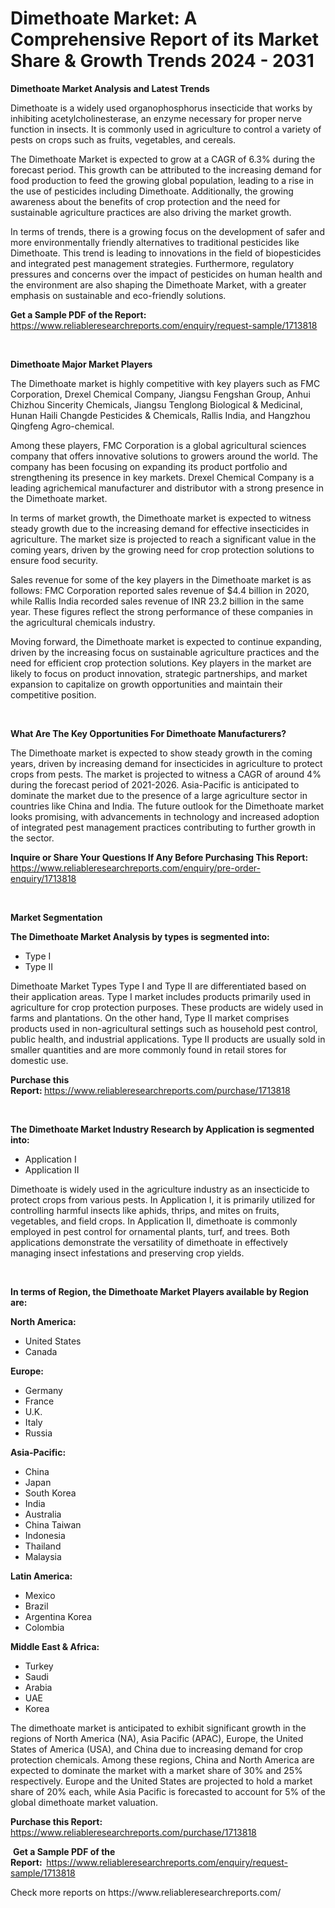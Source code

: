<p><h1>Dimethoate Market: A Comprehensive Report of its Market Share & Growth Trends 2024 - 2031</h1></p><p><strong>Dimethoate Market Analysis and Latest Trends</strong></p>
<p><p>Dimethoate is a widely used organophosphorus insecticide that works by inhibiting acetylcholinesterase, an enzyme necessary for proper nerve function in insects. It is commonly used in agriculture to control a variety of pests on crops such as fruits, vegetables, and cereals.</p><p>The Dimethoate Market is expected to grow at a CAGR of 6.3% during the forecast period. This growth can be attributed to the increasing demand for food production to feed the growing global population, leading to a rise in the use of pesticides including Dimethoate. Additionally, the growing awareness about the benefits of crop protection and the need for sustainable agriculture practices are also driving the market growth.</p><p>In terms of trends, there is a growing focus on the development of safer and more environmentally friendly alternatives to traditional pesticides like Dimethoate. This trend is leading to innovations in the field of biopesticides and integrated pest management strategies. Furthermore, regulatory pressures and concerns over the impact of pesticides on human health and the environment are also shaping the Dimethoate Market, with a greater emphasis on sustainable and eco-friendly solutions.</p></p>
<p><strong>Get a Sample PDF of the Report:&nbsp;</strong> <a href="https://www.reliableresearchreports.com/enquiry/request-sample/1713818">https://www.reliableresearchreports.com/enquiry/request-sample/1713818</a></p>
<p>&nbsp;</p>
<p><strong>Dimethoate Major Market Players</strong></p>
<p><p>The Dimethoate market is highly competitive with key players such as FMC Corporation, Drexel Chemical Company, Jiangsu Fengshan Group, Anhui Chizhou Sincerity Chemicals, Jiangsu Tenglong Biological & Medicinal, Hunan Haili Changde Pesticides & Chemicals, Rallis India, and Hangzhou Qingfeng Agro-chemical. </p><p>Among these players, FMC Corporation is a global agricultural sciences company that offers innovative solutions to growers around the world. The company has been focusing on expanding its product portfolio and strengthening its presence in key markets. Drexel Chemical Company is a leading agrichemical manufacturer and distributor with a strong presence in the Dimethoate market. </p><p>In terms of market growth, the Dimethoate market is expected to witness steady growth due to the increasing demand for effective insecticides in agriculture. The market size is projected to reach a significant value in the coming years, driven by the growing need for crop protection solutions to ensure food security.</p><p>Sales revenue for some of the key players in the Dimethoate market is as follows: FMC Corporation reported sales revenue of $4.4 billion in 2020, while Rallis India recorded sales revenue of INR 23.2 billion in the same year. These figures reflect the strong performance of these companies in the agricultural chemicals industry.</p><p>Moving forward, the Dimethoate market is expected to continue expanding, driven by the increasing focus on sustainable agriculture practices and the need for efficient crop protection solutions. Key players in the market are likely to focus on product innovation, strategic partnerships, and market expansion to capitalize on growth opportunities and maintain their competitive position.</p></p>
<p>&nbsp;</p>
<p><strong>What Are The Key Opportunities For Dimethoate Manufacturers?</strong></p>
<p><p>The Dimethoate market is expected to show steady growth in the coming years, driven by increasing demand for insecticides in agriculture to protect crops from pests. The market is projected to witness a CAGR of around 4% during the forecast period of 2021-2026. Asia-Pacific is anticipated to dominate the market due to the presence of a large agriculture sector in countries like China and India. The future outlook for the Dimethoate market looks promising, with advancements in technology and increased adoption of integrated pest management practices contributing to further growth in the sector.</p></p>
<p><strong>Inquire or Share Your Questions If Any Before Purchasing This Report:</strong> <a href="https://www.reliableresearchreports.com/enquiry/pre-order-enquiry/1713818">https://www.reliableresearchreports.com/enquiry/pre-order-enquiry/1713818</a></p>
<p>&nbsp;</p>
<p><strong>Market Segmentation</strong></p>
<p><strong>The Dimethoate Market Analysis by types is segmented into:</strong></p>
<p><ul><li>Type I</li><li>Type II</li></ul></p>
<p><p>Dimethoate Market Types Type I and Type II are differentiated based on their application areas. Type I market includes products primarily used in agriculture for crop protection purposes. These products are widely used in farms and plantations. On the other hand, Type II market comprises products used in non-agricultural settings such as household pest control, public health, and industrial applications. Type II products are usually sold in smaller quantities and are more commonly found in retail stores for domestic use.</p></p>
<p><strong>Purchase this Report:&nbsp;</strong><a href="https://www.reliableresearchreports.com/purchase/1713818">https://www.reliableresearchreports.com/purchase/1713818</a></p>
<p>&nbsp;</p>
<p><strong>The Dimethoate Market Industry Research by Application is segmented into:</strong></p>
<p><ul><li>Application I</li><li>Application II</li></ul></p>
<p><p>Dimethoate is widely used in the agriculture industry as an insecticide to protect crops from various pests. In Application I, it is primarily utilized for controlling harmful insects like aphids, thrips, and mites on fruits, vegetables, and field crops. In Application II, dimethoate is commonly employed in pest control for ornamental plants, turf, and trees. Both applications demonstrate the versatility of dimethoate in effectively managing insect infestations and preserving crop yields.</p></p>
<p>&nbsp;</p>
<p><strong>In terms of Region, the Dimethoate Market Players available by Region are:</strong></p>
<p>
    <p> <strong> North America: </strong>
        <ul>
            <li>United States</li>
            <li>Canada</li>
        </ul>
        </p> 
    <p> <strong> Europe: </strong>
        <ul>
            <li>Germany</li>
            <li>France</li>
            <li>U.K.</li>
            <li>Italy</li>
            <li>Russia</li>
        </ul>
        </p> 
    <p> <strong> Asia-Pacific: </strong>
        <ul>
            <li>China</li>
            <li>Japan</li>
            <li>South Korea</li>
            <li>India</li>
            <li>Australia</li>
            <li>China Taiwan</li>
            <li>Indonesia</li>
            <li>Thailand</li>
            <li>Malaysia</li>
        </ul>
        </p> 
    <p> <strong> Latin America: </strong>
        <ul>
            <li>Mexico</li>
            <li>Brazil</li>
            <li>Argentina Korea</li>
            <li>Colombia</li>
        </ul>
        </p> 
    <p> <strong> Middle East & Africa: </strong>
        <ul>
            <li>Turkey</li>
            <li>Saudi</li>
            <li>Arabia</li>
            <li>UAE</li>
            <li>Korea</li>
        </ul>
    </p>
    </p>
<p><p>The dimethoate market is anticipated to exhibit significant growth in the regions of North America (NA), Asia Pacific (APAC), Europe, the United States of America (USA), and China due to increasing demand for crop protection chemicals. Among these regions, China and North America are expected to dominate the market with a market share of 30% and 25% respectively. Europe and the United States are projected to hold a market share of 20% each, while Asia Pacific is forecasted to account for 5% of the global dimethoate market valuation.</p></p>
<p><strong>Purchase this Report: </strong><a href="https://www.reliableresearchreports.com/purchase/1713818">https://www.reliableresearchreports.com/purchase/1713818</a></p>
<p>&nbsp;<strong>Get a Sample PDF of the Report:&nbsp;&nbsp;</strong><a href="https://www.reliableresearchreports.com/enquiry/request-sample/1713818">https://www.reliableresearchreports.com/enquiry/request-sample/1713818</a></p>
<p><strong></strong></p>
<p>Check more reports on https://www.reliableresearchreports.com/</p>